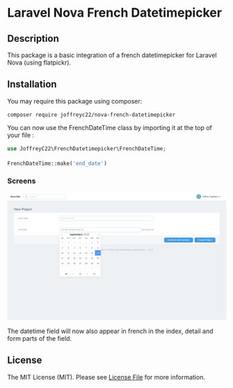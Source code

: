 Laravel Nova French Datetimepicker
===============================

## Description

This package is a basic integration of a french datetimepicker for Laravel Nova (using flatpickr).

## Installation

You may require this package using composer:

```
composer require joffreyc22/nova-french-datetimepicker
```

You can now use the FrenchDateTime class by importing it at the top of your file :

```php
use JoffreyC22\FrenchDatetimepicker\FrenchDateTime;

FrenchDateTime::make('end_date')
```

### Screens

<img src="https://raw.githubusercontent.com/JoffreyC22/nova-french-datetimepicker/master/screens/screen2.png">

The datetime field will now also appear in french in the index, detail and form parts of the field.

## License

The MIT License (MIT). Please see [License File](LICENSE.md) for more information.
